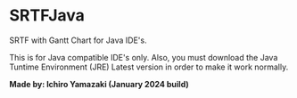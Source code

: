 # SRTFJava
SRTF with Gantt Chart for Java IDE's.

This is for Java compatible IDE's only. Also, you must download the Java Tuntime Environment (JRE) Latest version in order to make it work normally.

**Made by: Ichiro Yamazaki (January 2024 build)**
